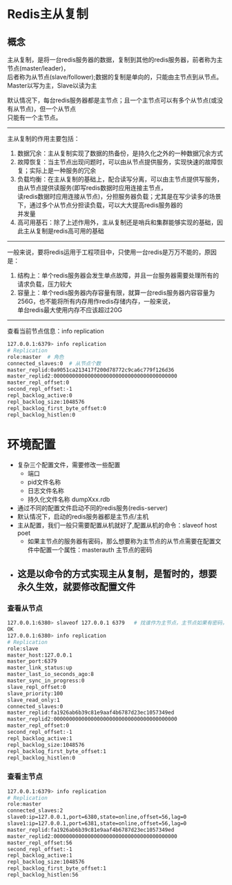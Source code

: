# Redis主从复制
## 概念
主从复制，是将一台redis服务器的数据，复制到其他的redis服务器，前者称为主节点(master/leader)，  
后者称为从节点(slave/follower);数据的复制是单向的，只能由主节点到从节点。Master以写为主，Slave以读为主  

默认情况下，每台redis服务器都是主节点；且一个主节点可以有多个从节点(或没有从节点)，但一个从节点  
只能有一个主节点。  
____
主从复制的作用主要包括：  
1. 数据冗余：主从复制实现了数据的热备份，是持久化之外的一种数据冗余方式
2. 故障恢复：当主节点出现问题时，可以由从节点提供服务，实现快速的故障恢复；实际上是一种服务的冗余
3. 负载均衡：在主从复制的基础上，配合读写分离，可以由主节点提供写服务，由从节点提供读服务(即写redis数据时应用连接主节点，  
读redis数据时应用连接从节点)，分担服务器负载；尤其是在写少读多的场景下，通过多个从节点分担读负载，可以大大提高redis服务器的  
并发量
4. 高可用基石：除了上述作用外，主从复制还是哨兵和集群能够实现的基础，因此主从复制是redis高可用的基础   
___ 

一般来说，要将redis运用于工程项目中，只使用一台redis是万万不能的，原因是：  
1. 结构上：单个redis服务器会发生单点故障，并且一台服务器需要处理所有的请求负载，压力较大
2. 容量上：单个redis服务器内存容量有限，就算一台redis服务器内容容量为256G，也不能将所有内存用作redis存储内存，一般来说，  
单台redis最大使用内存不应该超过20G
___

查看当前节点信息：info replication  
```bash
127.0.0.1:6379> info replication
# Replication
role:master  # 角色
connected_slaves:0  # 从节点个数
master_replid:0a9051ca213417f200d78772c9ca6c779f126d36
master_replid2:0000000000000000000000000000000000000000
master_repl_offset:0
second_repl_offset:-1
repl_backlog_active:0
repl_backlog_size:1048576
repl_backlog_first_byte_offset:0
repl_backlog_histlen:0
```


# 环境配置
- 复杂三个配置文件，需要修改一些配置
  - 端口
  - pid文件名称
  - 日志文件名称
  - 持久化文件名称 dumpXxx.rdb
- 通过不同的配置文件启动不同的redis服务(redis-server)
- 默认情况下，启动的redis服务器都是主节点/主机
- 主从配置，我们一般只需要配置从机就好了,配置从机的命令：slaveof host poet
  - 如果主节点的服务器有密码，那么想要称为主节点的从节点需要在配置文件中配置一个属性：masterauth 主节点的密码
- 这是以命令的方式实现主从复制，是暂时的，想要永久生效，就要修改配置文件
  - 



### 查看从节点
```bash
127.0.0.1:6380> slaveof 127.0.0.1 6379   # 找谁作为主节点，主节点如果有密码，需要在从节点的配置文件中添加 masterauth 主节点密码
OK
127.0.0.1:6380> info replication
# Replication
role:slave
master_host:127.0.0.1
master_port:6379
master_link_status:up
master_last_io_seconds_ago:8
master_sync_in_progress:0
slave_repl_offset:0
slave_priority:100
slave_read_only:1
connected_slaves:0
master_replid:fa1926ab6b39c81e9aaf4b6787d23ec1057349ed
master_replid2:0000000000000000000000000000000000000000
master_repl_offset:0
second_repl_offset:-1
repl_backlog_active:1
repl_backlog_size:1048576
repl_backlog_first_byte_offset:1
repl_backlog_histlen:0
```
### 查看主节点
```bash
127.0.0.1:6379> info replication
# Replication
role:master
connected_slaves:2
slave0:ip=127.0.0.1,port=6380,state=online,offset=56,lag=0
slave1:ip=127.0.0.1,port=6381,state=online,offset=56,lag=0
master_replid:fa1926ab6b39c81e9aaf4b6787d23ec1057349ed
master_replid2:0000000000000000000000000000000000000000
master_repl_offset:56
second_repl_offset:-1
repl_backlog_active:1
repl_backlog_size:1048576
repl_backlog_first_byte_offset:1
repl_backlog_histlen:56
```
